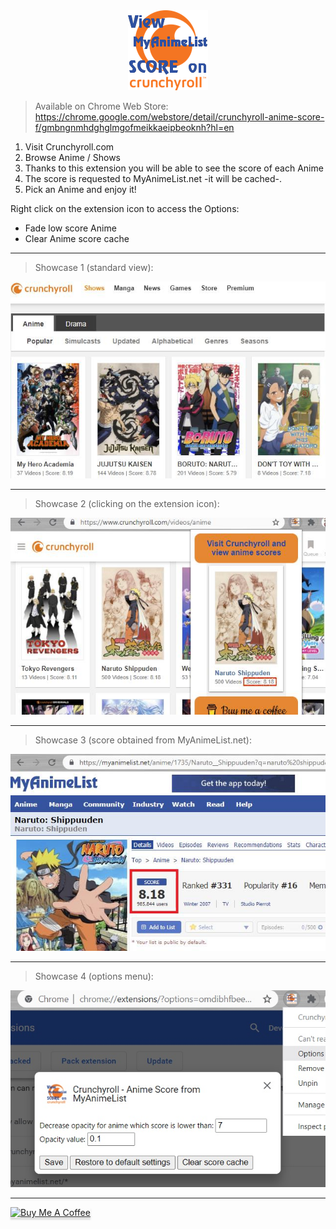 <div align="center">
	<img src="./logo/logo.png">
</div>

> Available on Chrome Web Store:  
> https://chrome.google.com/webstore/detail/crunchyroll-anime-score-f/gmbngnmhdghglmgofmeikkaeipbeoknh?hl=en

1) Visit Crunchyroll.com
2) Browse Anime / Shows
3) Thanks to this extension you will be able to see the score of each Anime
4) The score is requested to MyAnimeList.net -it will be cached-.
5) Pick an Anime and enjoy it!

Right click on the extension icon to access the Options:
- Fade low score Anime
- Clear Anime score cache 

---

> Showcase 1 (standard view):
<div align="center">
	<img src="./showcase/showcase1.jpg">
</div>

---

> Showcase 2 (clicking on the extension icon):
<div align="center">
	<img src="./showcase/showcase2.jpg">
</div>

---

> Showcase 3 (score obtained from MyAnimeList.net):
<div align="center">
	<img src="./showcase/showcase3.jpg">
</div>

---

> Showcase 4 (options menu):
<div align="center">
	<img src="./showcase/showcase4.jpg">
</div>

---

<a href="https://www.buymeacoffee.com/CrunchyrollMAL" target="_blank"><img src="https://www.buymeacoffee.com/assets/img/custom_images/orange_img.png" alt="Buy Me A Coffee" style="height: 41px !important;width: 174px !important;box-shadow: 0px 3px 2px 0px rgba(190, 190, 190, 0.5) !important;-webkit-box-shadow: 0px 3px 2px 0px rgba(190, 190, 190, 0.5) !important;" ></a>